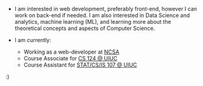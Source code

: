 - I am interested in web development, preferably front-end, however I can work on back-end if needed. I am also interested in Data Science and analytics, machine learning (ML), and learning more about the theoretical concepts and aspects of Computer Science.

- I am currently: 
    - Working as a web-developer at [NCSA](https://www.ncsa.illinois.edu/) 
    - Course Associate for [CS 124 @ UIUC](https://www.cs124.org/)
    - Course Assistant for [STAT/CS/IS 107 @ UIUC](https://discovery.cs.illinois.edu/)

:) 


